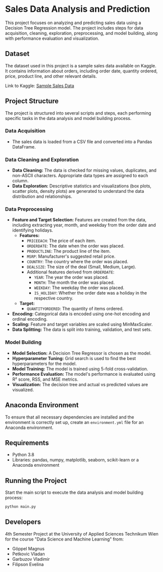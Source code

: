 # Sales Data Analysis and Prediction

This project focuses on analyzing and predicting sales data using a Decision Tree Regression model. 
The project includes steps for data acquisition, cleaning, exploration, preprocessing, and model building, 
along with performance evaluation and visualization.

## Dataset

The dataset used in this project is a sample sales data available on Kaggle. It contains information about orders, 
including order date, quantity ordered, price, product line, and other relevant details.

Link to Kaggle: [Sample Sales Data](https://www.kaggle.com/datasets/kyanyoga/sample-sales-data)

## Project Structure

The project is structured into several scripts and steps, each performing specific tasks in the data analysis 
and model building process.

### Data Acquisition

- The sales data is loaded from a CSV file and converted into a Pandas DataFrame.

### Data Cleaning and Exploration

- **Data Cleaning:** The data is checked for missing values, duplicates, and non-ASCII characters. 
Appropriate data types are assigned to each column.
- **Data Exploration:** Descriptive statistics and visualizations (box plots, scatter plots, density plots) 
are generated to understand the data distribution and relationships.

### Data Preprocessing

- **Feature and Target Selection:** Features are created from the data, including extracting year, month, and 
weekday from the order date and identifying holidays.
  - **Features:**
    - `PRICEEACH`: The price of each item.
    - `ORDERDATE`: The date when the order was placed.
    - `PRODUCTLINE`: The product line of the item.
    - `MSRP`: Manufacturer's suggested retail price.
    - `COUNTRY`: The country where the order was placed.
    - `DEALSIZE`: The size of the deal (Small, Medium, Large).
    - Additional features derived from `ORDERDATE`:
      - `YEAR`: The year the order was placed.
      - `MONTH`: The month the order was placed.
      - `WEEKDAY`: The weekday the order was placed.
      - `IS_HOLIDAY`: Whether the order date was a holiday in the respective country.
  - **Target:**
    - `QUANTITYORDERED`: The quantity of items ordered.
- **Encoding:** Categorical data is encoded using one-hot encoding and ordinal encoding.
- **Scaling:** Feature and target variables are scaled using MinMaxScaler.
- **Data Splitting:** The data is split into training, validation, and test sets.

### Model Building

- **Model Selection:** A Decision Tree Regressor is chosen as the model.
- **Hyperparameter Tuning:** Grid search is used to find the best hyperparameters for the model.
- **Model Training:** The model is trained using 5-fold cross-validation.
- **Performance Evaluation:** The model's performance is evaluated using R² score, RSS, and MSE metrics.
- **Visualization:** The decision tree and actual vs predicted values are visualized.

## Anaconda Environment

To ensure that all necessary dependencies are installed and the environment is correctly set up, 
create an `environment.yml` file for an Anaconda environment.

## Requirements

- Python 3.8
- Libraries: pandas, numpy, matplotlib, seaborn, scikit-learn 
  or a Anaconda environment

## Running the Project

Start the main script to execute the data analysis and model building process:

```bash
python main.py
```

## Developers

4th Semester Project at the University of Applied Sciences Technikum Wien 
for the course "Data Science and Machine Learning" from:

- Göppel Magnus 
- Petkovic Vladan
- Garbuzov Vladimir 
- Filipson Evelina 
